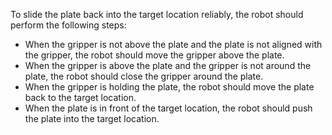 To slide the plate back into the target location reliably, the robot should perform the following steps:

- When the gripper is not above the plate and the plate is not aligned with the gripper, the robot should move the gripper above the plate.
- When the gripper is above the plate and the gripper is not around the plate, the robot should close the gripper around the plate.
- When the gripper is holding the plate, the robot should move the plate back to the target location.
- When the plate is in front of the target location, the robot should push the plate into the target location.